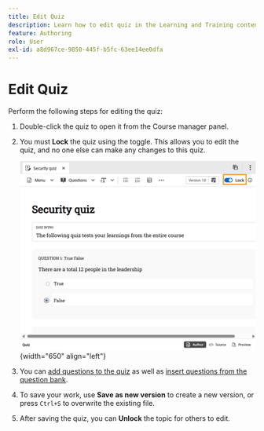 ```yaml
---
title: Edit Quiz
description: Learn how to edit quiz in the Learning and Training content
feature: Authoring
role: User
exl-id: a8d967ce-9850-445f-b5fc-63ee14ee0dfa
---
```

# Edit Quiz

Perform the following steps for editing the quiz: 

1. Double-click the quiz to open it from the Course manager panel.   
1. You must **Lock** the quiz using the toggle. This allows you to edit the quiz, and no one else can make any changes to this quiz. 

    ![](assets/quiz-lock.png){width="650" align="left"}

1. You can [add questions to the quiz](./quiz-insert-questions.md) as well as [insert questions from the question bank](./insert-questions.md).
1. To save your work, use **Save as new version** to create a new version, or press `Ctrl+S` to overwrite the existing file.    
1. After saving the quiz, you can **Unlock** the topic for others to edit.

